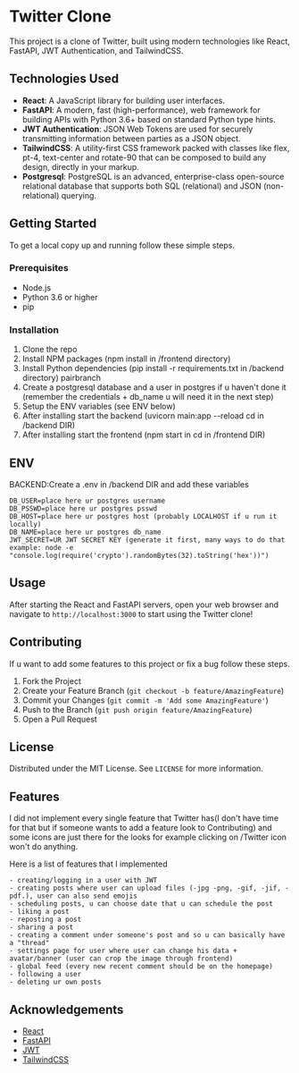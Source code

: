 # Twitter Clone

This project is a clone of Twitter, built using modern technologies like React, FastAPI, JWT Authentication, and TailwindCSS.

## Technologies Used

- **React**: A JavaScript library for building user interfaces.
- **FastAPI**: A modern, fast (high-performance), web framework for building APIs with Python 3.6+ based on standard Python type hints.
- **JWT Authentication**: JSON Web Tokens are used for securely transmitting information between parties as a JSON object.
- **TailwindCSS**: A utility-first CSS framework packed with classes like flex, pt-4, text-center and rotate-90 that can be composed to build any design, directly in your markup.
- **Postgresql**: PostgreSQL is an advanced, enterprise-class open-source relational database that supports both SQL (relational) and JSON (non-relational) querying.

## Getting Started

To get a local copy up and running follow these simple steps.

### Prerequisites

- Node.js
- Python 3.6 or higher
- pip

### Installation

1. Clone the repo
2. Install NPM packages (npm install in /frontend directory)
3. Install Python dependencies (pip install -r requirements.txt in /backend directory)
   pairbranch
4. Create a postgresql database and a user in postgres if u haven't done it (remember the credentials + db_name u will need it in the next step)
5. Setup the ENV variables (see ENV below)
6. After installing start the backend (uvicorn main:app --reload cd in /backend DIR)
7. After installing start the frontend (npm start in cd in /frontend DIR)

## ENV

BACKEND:Create a .env in /backend DIR and add these variables

```
DB_USER=place here ur postgres username
DB_PSSWD=place here ur postgres psswd
DB_HOST=place here ur postgres host (probably LOCALHOST if u run it locally)
DB_NAME=place here ur postgres db_name
JWT_SECRET=UR JWT SECRET KEY (generate it first, many ways to do that example: node -e "console.log(require('crypto').randomBytes(32).toString('hex'))")
```

## Usage

After starting the React and FastAPI servers, open your web browser and navigate to `http://localhost:3000` to start using the Twitter clone!

## Contributing

If u want to add some features to this project or fix a bug follow these steps.

1. Fork the Project
2. Create your Feature Branch (`git checkout -b feature/AmazingFeature`)
3. Commit your Changes (`git commit -m 'Add some AmazingFeature'`)
4. Push to the Branch (`git push origin feature/AmazingFeature`)
5. Open a Pull Request

## License

Distributed under the MIT License. See `LICENSE` for more information.

## Features

I did not implement every single feature that Twitter has(I don't have time for that but if someone wants to add a feature look to Contributing) and some icons are just there for the looks for example clicking on /Twitter icon won't do anything.

Here is a list of features that I implemented

```
- creating/logging in a user with JWT
- creating posts where user can upload files (-jpg -png, -gif, -jif, -pdf.), user can also send emojis
- scheduling posts, u can choose date that u can schedule the post
- liking a post
- reposting a post
- sharing a post
- creating a comment under someone's post and so u can basically have a "thread"
- settings page for user where user can change his data + avatar/banner (user can crop the image through frontend)
- global feed (every new recent comment should be on the homepage)
- following a user
- deleting ur own posts
```

## Acknowledgements

- [React](https://reactjs.org/)
- [FastAPI](https://fastapi.tiangolo.com/)
- [JWT](https://jwt.io/)
- [TailwindCSS](https://tailwindcss.com/)
